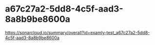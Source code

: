 # a67c27a2-5dd8-4c5f-aad3-8a8b9be8600a
https://sonarcloud.io/summary/overall?id=examly-test_a67c27a2-5dd8-4c5f-aad3-8a8b9be8600a
